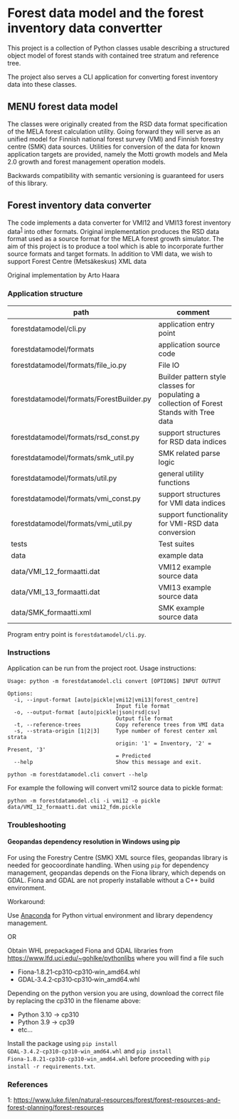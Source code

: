 # Forest data model and the forest inventory data convertter

This project is a collection of Python classes usable describing a structured object model of forest stands with contained tree stratum and reference tree.

The project also serves a CLI application for converting forest inventory data into these classes.

## MENU forest data model

The classes were originally created from the RSD data format specification of the MELA forest calculation utility.
Going forward they will serve as an unified model for Finnish national forest survey (VMI) and Finnish forestry centre (SMK) data sources.
Utilities for conversion of the data for known application targets are provided, namely the Motti growth models and Mela 2.0 growth and forest management operation models.

Backwards compatibility with semantic versioning is guaranteed for users of this library.

## Forest inventory data converter

The code implements a data converter for VMI12 and VMI13 forest inventory data<sup>[1](#fn1)</sup> into other formats.
Original implementation produces the RSD data format used as a source format for the MELA forest growth simulator.
The aim of this project is to produce a tool which is able to incorporate further source formats and target formats.
In addition to VMI data, we wish to support Forest Centre (Metsäkeskus) XML data

Original implementation by Arto Haara

### Application structure

| path                          | comment                                                                                                                |
|-------------------------------|------------------------------------------------------------------------------------------------------------------------|
| forestdatamodel/cli.py                            | application entry point                                                                            |
| forestdatamodel/formats                           | application source code                                                                            |
| forestdatamodel/formats/file_io.py                | File IO                                                                                            |
| forestdatamodel/formats/ForestBuilder.py          | Builder pattern style classes for populating a collection of Forest Stands with Tree data          |
| forestdatamodel/formats/rsd_const.py              | support structures for RSD data indices                                                            |
| forestdatamodel/formats/smk_util.py               | SMK related parse logic                                                     |
| forestdatamodel/formats/util.py                   | general utility functions                                                                          |
| forestdatamodel/formats/vmi_const.py              | support structures for VMI data indices                                                            |
| forestdatamodel/formats/vmi_util.py               | support functionality for VMI-RSD data conversion                                                  |
| tests                                             | Test suites                                                                                        |
| data                                              | example data                                                                                       |
| data/VMI_12_formaatti.dat                         | VMI12 example source data                                                                          |
| data/VMI_13_formaatti.dat                         | VMI13 example source data                                                                          |
| data/SMK_formaatti.xml                            | SMK example source data                                                                          |

Program entry point is `forestdatamodel/cli.py`.

### Instructions

Application can be run from the project root. Usage instructions:

```
Usage: python -m forestdatamodel.cli convert [OPTIONS] INPUT OUTPUT

Options:
  -i, --input-format [auto|pickle|vmi12|vmi13|forest_centre]
                                  Input file format
  -o, --output-format [auto|pickle|json|rsd|csv]
                                  Output file format
  -t, --reference-trees           Copy reference trees from VMI data
  -s, --strata-origin [1|2|3]     Type number of forest center xml strata
                                  origin: '1' = Inventory, '2' = Present, '3'
                                  = Predicted
  --help                          Show this message and exit.
```

`python -m forestdatamodel.cli convert --help`


For example the following will convert vmi12 source data to pickle format:

`python -m forestdatamodel.cli -i vmi12 -o pickle data/VMI_12_formaatti.dat vmi12_fdm.pickle`


### Troubleshooting

#### Geopandas dependency resolution in Windows using pip

For using the Forestry Centre (SMK) XML source files, geopandas library is needed for geocoordinate handling.
When using `pip` for dependency management, geopandas depends on the Fiona library, which depends on GDAL.
Fiona and GDAL are not properly installable without a C++ build environment.

Workaround:

Use [Anaconda](https://www.anaconda.com/products/distribution) for Python virtual environment and library dependency management.

OR

Obtain WHL prepackaged Fiona and GDAL libraries from https://www.lfd.uci.edu/~gohlke/pythonlibs where you will find a file such
* Fiona‑1.8.21‑cp310‑cp310‑win_amd64.whl
* GDAL‑3.4.2‑cp310‑cp310‑win_amd64.whl

Depending on the python version you are using, download the correct file by replacing the cp310 in the filename above:

* Python 3.10 -> cp310
* Python 3.9 -> cp39
* etc...

Install the package using `pip install GDAL‑3.4.2‑cp310‑cp310‑win_amd64.whl` and `pip install Fiona‑1.8.21‑cp310‑cp310‑win_amd64.whl`  before proceeding with `pip install -r requirements.txt`.

### References

<a name="fn1">1</a>: https://www.luke.fi/en/natural-resources/forest/forest-resources-and-forest-planning/forest-resources
